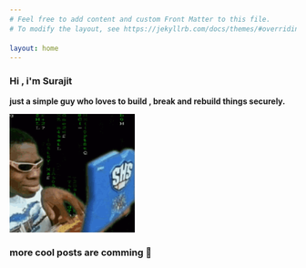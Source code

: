 ```yaml
---
# Feel free to add content and custom Front Matter to this file.
# To modify the layout, see https://jekyllrb.com/docs/themes/#overriding-theme-defaults

layout: home
---
```

### Hi , i'm **Surajit** 
**just a simple guy who loves to build , break and rebuild things securely.**

![alt text](/assets/images/cool-guy.gif)

### more cool posts are comming 🪼

